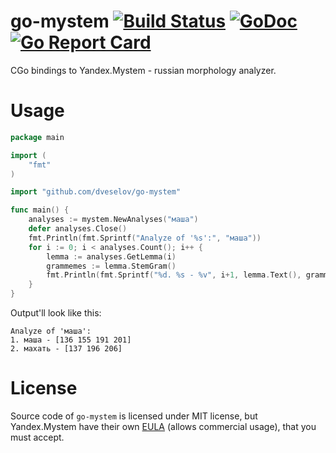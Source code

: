 # go-mystem [![Build Status](https://travis-ci.org/dveselov/go-mystem.svg?branch=master)](https://travis-ci.org/dveselov/go-mystem) [![GoDoc](https://godoc.org/github.com/dveselov/go-mystem?status.svg)](https://godoc.org/github.com/dveselov/go-mystem) [![Go Report Card](https://goreportcard.com/badge/github.com/dveselov/go-mystem)](https://goreportcard.com/report/github.com/dveselov/go-mystem)
CGo bindings to Yandex.Mystem - russian morphology analyzer.

# Usage
```go
package main

import (
    "fmt"
)

import "github.com/dveselov/go-mystem"

func main() {
    analyses := mystem.NewAnalyses("маша")
    defer analyses.Close()
    fmt.Println(fmt.Sprintf("Analyze of '%s':", "маша"))
    for i := 0; i < analyses.Count(); i++ {
        lemma := analyses.GetLemma(i)
        grammemes := lemma.StemGram()
        fmt.Println(fmt.Sprintf("%d. %s - %v", i+1, lemma.Text(), grammemes))
    }
}
```
Output'll look like this:
```
Analyze of 'маша':
1. маша - [136 155 191 201]
2. махать - [137 196 206]
```

# License

Source code of `go-mystem` is licensed under MIT license, but Yandex.Mystem have their own [EULA](https://yandex.ru/legal/mystem/) (allows commercial usage), that you must accept.
